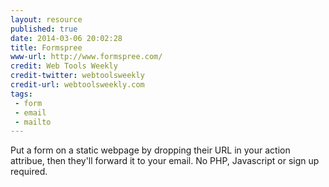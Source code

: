 ```yaml
---
layout: resource
published: true
date: 2014-03-06 20:02:28
title: Formspree
www-url: http://www.formspree.com/
credit: Web Tools Weekly
credit-twitter: webtoolsweekly
credit-url: webtoolsweekly.com
tags: 
 - form
 - email
 - mailto
---
```


Put a form on a static webpage by dropping their URL in your action attribue, then they'll forward it to your email. No PHP, Javascript or sign up required.